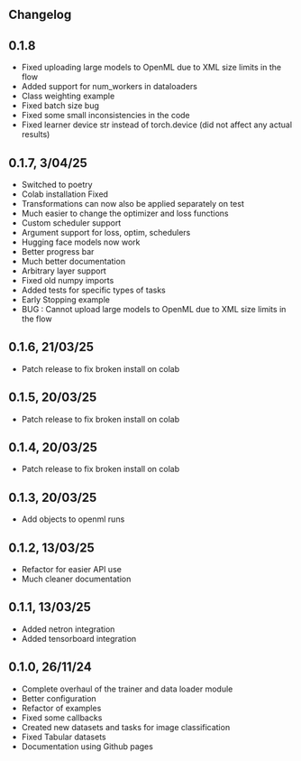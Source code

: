 ## Changelog
## 0.1.8
- Fixed uploading large models to OpenML due to XML size limits in the flow
- Added support for num_workers in dataloaders
- Class weighting example
- Fixed batch size bug 
- Fixed some small inconsistencies in the code
- Fixed learner device str instead of torch.device (did not affect any actual results)
## 0.1.7, 3/04/25
- Switched to poetry
- Colab installation Fixed
- Transformations can now also be applied separately on test
- Much easier to change the optimizer and loss functions
- Custom scheduler support
- Argument support for loss, optim, schedulers
- Hugging face models now work
- Better progress bar
- Much better documentation
- Arbitrary layer support
- Fixed old numpy imports
- Added tests for specific types of tasks
- Early Stopping example
- BUG : Cannot upload large models to OpenML due to XML size limits in the flow
## 0.1.6, 21/03/25
- Patch release to fix broken install on colab
## 0.1.5, 20/03/25
- Patch release to fix broken install on colab
## 0.1.4, 20/03/25
- Patch release to fix broken install on colab
## 0.1.3, 20/03/25
- Add objects to openml runs
## 0.1.2, 13/03/25
- Refactor for easier API use
- Much cleaner documentation
## 0.1.1, 13/03/25
- Added netron integration
- Added tensorboard integration
## 0.1.0, 26/11/24
- Complete overhaul of the trainer and data loader module
- Better configuration
- Refactor of examples
- Fixed some callbacks
- Created new datasets and tasks for image classification
- Fixed Tabular datasets
- Documentation using Github pages
